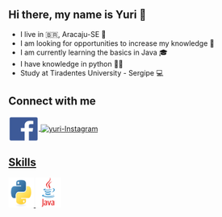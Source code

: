## Hi there, my name is Yuri 👋

* I live in 🇧🇷, Aracaju-SE 🌅
* I am looking for opportunities to increase my knowledge 🧠
* I am currently learning the basics in Java 🎓
* I have knowledge in python 👨‍🎓
* Study at Tiradentes University - Sergipe 💻

## Connect with me
<a href = "https://www.facebook.com/yuri.rezende.14289" targe="_blank">
<img align="center" alt="yuri-facebook" height="50" width="60" src="https://raw.githubusercontent.com/devicons/devicon/master/icons/facebook/facebook-original.svg"
style="max-width:100%;">
  
<a href = "https://www.instagram.com/yuriirezende/" targe="_blank">
<img align="center" alt="yuri-Instagram" height="50" width="40" src="https://imagepng.org/wp-content/uploads/2017/08/instagram-icone-icon-1.png"
style="max-width:100%;">  
  
## Skills
<img src = "https://raw.githubusercontent.com/devicons/devicon/master/icons/python/python-original.svg" alt="rails" width="50" height= "60" style="max-
width:100%;">
<img src = "https://raw.githubusercontent.com/devicons/devicon/master/icons/java/java-original-wordmark.svg" alt="rails" width="50" height= "60" style="max-
width:100%;">
